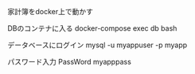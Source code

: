 家計簿をdocker上で動かす

DBのコンテナに入る
docker-compose exec db bash

データベースにログイン
mysql -u myappuser -p myapp

パスワード入力
PassWord
myapppass
